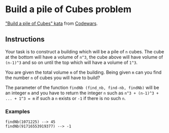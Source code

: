 Build a pile of Cubes problem
=============================

["Build a pile of Cubes" kata][1] from [Codewars][2].



## Instructions

Your task is to construct a building which will be a pile of `n` cubes.
The cube at the bottom will have a volume of `n^3`, the cube above will have
volume of `(n-1)^3` and so on until the top which will have a volume of `1^3`.

You are given the total volume `m` of the building.
Being given `m` can you find the number `n` of cubes you will have to build?

The parameter of the function `findNb (find_nb, find-nb, findNb)` will be
an integer `m` and you have to return the integer `n` such as 
`n^3 + (n-1)^3 + ... + 1^3 = m` if such a `n` exists or `-1` if there is no
such `n`.

### Examples

```
findNb(1071225) --> 45
findNb(91716553919377) --> -1
```





[1]: https://www.codewars.com/kata/5592e3bd57b64d00f3000047
[2]: https://www.codewars.com
